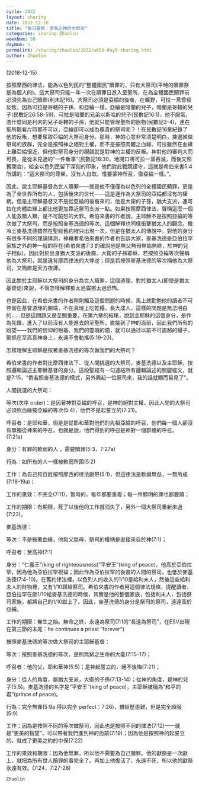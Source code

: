 ```yaml
---
cycle: 2022
layout: sharing
date: 2022-12-16
title: "每日靈修：至高之神的大祭司"
categories: sharing Zhuolin
weekNum: 50
dayNum: 5
permalink: /sharing/zhuolin/2022/wk50-day5-sharing.html
author: Zhuolin
---
```

(2018-12-15)

按照摩西的律法，能為以色列民的“整體國民”贖罪的，只有大祭司(平時的贖罪祭是為個人的)。這大祭司只能一年一次在贖罪日進入至聖所，在為全體國民贖罪前必須先為自己贖罪(利未記16)。大祭司必須是亞綸的後裔，在曠野，可拉一黨曾經反叛，因為可拉是哥轄的子孫，和亞綸一樣。亞綸是暗蘭的兒子，暗蘭是哥轄的兒子(民數記26:58-59)，可拉是暗蘭的兄弟以斯哈的兒子(民數記16:1)，他不服氣，憑什麼同是利未的兒子哥轄的子孫，他就只能管理聖所的器物(民數記3-4)，連在聖所觀看片時都不可以，亞綸卻可以成為尊貴的祭司呢？！在民數記16章紀錄了他的反叛，想要奪取亞綸的大祭司身分。那時，神的心意非常清楚明白，揀選誰做祭司的族群，完全是按照神之絕對主權，而不是按照肉體之血緣。可拉雖然在血緣上離亞綸很近，但他對祭司身分的覬覦就是對神的主權的反叛。神對他的審判大而可畏，是從未見過的“一件新事”(民數記16:30，地開口將可拉一黨吞滅，而後又照舊閉合)，給全以色列民留下深刻的印象，他們對此戰競謹守，這就是希伯來書5:4所講的：“這大祭司的尊榮，沒有人自取。惟要蒙神所召，像亞綸一樣。”。  

因此，說主耶穌基督為世人贖罪——就是他不僅僅為以色列的全體國民贖罪，更是為了全世界所有的人，包括後來的世代——這是連作為大祭司的亞綸都沒有的權柄。但是主耶穌基督又不是從亞綸的後裔來的，他是大衛的子孫，猶大支派，連可拉在肉體血緣上都比他更加靠近祭司支派一點。如果按照摩西律法，聲稱這麼一個人能救贖人類，是不可饒恕的大罪。希伯來書的作者說，主耶穌不是按照亞綸的等次做了大祭司，而是按照麥基洗德的等次。這個解釋也同樣衝擊猶太人的觀念。撒冷王麥基洗德雖然在聖經舊約裡只出現一次，但是在猶太人的傳說中，對他的身分有很多不同的理論猜測，神藉著希伯來書的作者也告訴大家，麥基洗德是亞伯拉罕家族之外的神一般的存在(希伯來書7:3 的確說他是無父無母無始無終，於神的兒子相似)。因此對於出身猶大支派的後裔、大衛的子孫耶穌，若按照亞綸等次聲稱他為大祭司，就是違背摩西律法的大悖逆；但是若按照麥基洗德的等次稱他為大祭司，又簡直是天方夜譚。  

因此關於主耶穌以大祭司的身分為世人贖罪，這個道理，對於猶太人(即使是猶太基督徒)來說，不管怎樣解釋都太過震撼太過恐怖。  

也是因此，在希伯來書的作者剛剛觸及這個問題的時候，馬上就勸勉他的讀者不可停留在基督道理的開端，不在真理上吃乾糧，長大成人，這樣的問題是無法明白的……但是這問題又是至關重要，在第六章的結尾，說到主耶穌的這個身分，是作為先鋒，進入了以前沒有人能進去的至聖所，直接到了神的面前，因此我們所有的盼望——我們的信仰的根基、我們的靈魂的錨，就可以通过以前不可逾越的幔子，緊抓在至高真神身上，永遠不會動搖(5:19-20)。  

怎樣理解主耶穌是按著麥基洗德的等次做我們的大祭司？  

希伯來書的作者對比摩西律法下、從人間挑選的大祭司，麥基洗德以及主耶穌，按照邏輯論述主耶穌基督的身分。這段聖經有一句連結所有邏輯論述的關鍵經文，就是7:15，“倘若照麥基洗德的樣式，另外興起一位祭司來，我的話就顯而易見了”。  

人間挑選的大祭司：  

等次(次序 order)：是因著神對亞綸的呼召，是神的絕對主權。因此人間的大祭司必須照血緣按亞綸的等次(5:4)，他們不是起誓立的(7:21)。  

呼召者：是耶和華，但是是從耶和華對他們的先祖亞綸的呼召，他們每一個人卻沒有單獨從神來的呼召。也就是說，他們得到的呼召是神對一個群體的呼召。(7:21a)  

身分：有罪的軟弱的人 ，需要贖罪(5:3，7:27a)  

行為：如所有的人一樣被軟弱所困(5:2)  

工作：為自己和百姓按照摩西的律法獻祭(5:1)，但這律法是軟弱無益，一無所成(7:18-19a)；  

工作的果效：不完全(7:11)，暫時的，每年都要重複；每一件顯明的罪也都要贖；  

工作的期限：有期限，死了以後他的工作就消失了，另外一個大祭司重新來過(7:23)。  

麥基洗德：  

等次：不是按著血緣，他無父無母，祭司的權柄是直接來自於神(7:1)；  

呼召者：至高神(7:1)  

身分：“仁義王”(king of righteousness)“平安王”(king of peace)。他高於亞伯拉罕，因為他為亞伯拉罕祝福；因此作為亞伯拉罕的後裔的人間的祭司，也低於麥基洗德(7:4-10)。在舊約律法裡，以色列人的收入的1/10是給利未人，然後這些給利未人的財物裡，又有1/10歸給祭司。希伯來書的作者用這個律法規條，提醒讀者，亞伯拉罕在獻1/10給麥基洗德的時候，其實是他的整個家族，包括利未人，包括祭司家族，都將自己的1/10獻上了。因此，麥基洗德的身分是祭司的祭司，遠遠高於亞綸。  

工作的期限：無生之始。無命之終，永遠為祭司(7:1的“長遠為祭司”，在ESV出現在第三節的末尾：he continues a priest “forever”)  

按照麥基洗德的等次做大祭司的主耶穌基督：  

等次：按照麥基洗德的等次，是照無窮之生命的大能(7:15-17)；  

呼召者：他的父，耶和華神(5:5)；是神起誓立的，絕不後悔(7:21)；  

身分：從人的角度，屬猶大支派，大衛的子孫(7:13-14)；從神的角度，是神的兒子(5:5)。麥基洗德的名字是“平安王“(king of peace)，主耶穌被稱為“和平的君”(prince of peace)。  

行為：完全無罪(5:9a 得以完全 perfect；7:26)，雖經歷患難，但是完全順服(5:9)  

工作：因為是按照不同的等次做祭司，因此也是按照不同的律法(7:12)——就是“更美的指望”，可以帶著我們進到神的面前(7:19)；因為他是按照神的起誓立的，就成了更美之約的中保(7:22)  

工作的果效和期限：因為他無罪，所以他不需要為自己贖罪。他的獻祭是一次獻上，就把為所有世人贖罪的事完全了。再加上他復活了，永遠不死，所以他的獻祭永遠有效。(7:24，7:27-28)  

`Zhuolin`  
